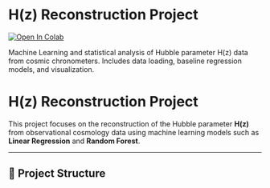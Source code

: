 # H(z) Reconstruction Project

[![Open In Colab](https://colab.research.google.com/assets/colab-badge.svg)](https://colab.research.google.com/github/silencer722/H_of_z_recon/blob/main/ML_Data_Science/H_z.ipynb)

Machine Learning and statistical analysis of Hubble parameter H(z) data from cosmic chronometers. Includes data loading, baseline regression models, and visualization.

# H(z) Reconstruction Project

This project focuses on the reconstruction of the Hubble parameter **H(z)** from observational cosmology data using machine learning models such as **Linear Regression** and **Random Forest**.

---

## 📂 Project Structure
